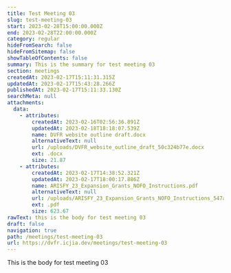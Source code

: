 ```yaml
---
title: Test Meeting 03
slug: test-meeting-03
start: 2023-02-28T15:00:00.000Z
end: 2023-02-28T22:00:00.000Z
category: regular
hideFromSearch: false
hideFromSitemap: false
showTableOfContents: false
summary: This is the summary for test meeting 03
section: meetings
createdAt: 2023-02-17T15:11:31.315Z
updatedAt: 2023-02-17T15:43:28.266Z
publishedAt: 2023-02-17T15:11:33.130Z
searchMeta: null
attachments:
  data:
    - attributes:
        createdAt: 2023-02-16T02:56:36.891Z
        updatedAt: 2023-02-18T18:18:07.539Z
        name: DVFR website outline draft.docx
        alternativeText: null
        url: /uploads/DVFR_website_outline_draft_50c324b77e.docx
        ext: .docx
        size: 21.87
    - attributes:
        createdAt: 2023-02-17T14:38:52.321Z
        updatedAt: 2023-02-17T18:00:17.886Z
        name: ARISFY_23_Expansion_Grants_NOFO_Instructions.pdf
        alternativeText: null
        url: /uploads/ARISFY_23_Expansion_Grants_NOFO_Instructions_547a9d0288_1ad3e33a5b.pdf
        ext: .pdf
        size: 623.67
rawText: this is the body for test meeting 03
draft: false
navigation: true
path: /meetings/test-meeting-03
url: https://dvfr.icjia.dev/meetings/test-meeting-03
---
```


This is the body  for test meeting 03
